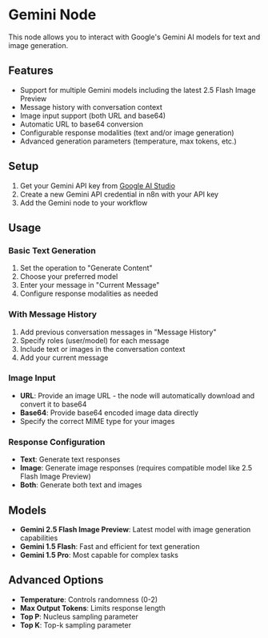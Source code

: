 # Gemini Node

This node allows you to interact with Google's Gemini AI models for text and image generation.

## Features

- Support for multiple Gemini models including the latest 2.5 Flash Image Preview
- Message history with conversation context
- Image input support (both URL and base64)
- Automatic URL to base64 conversion
- Configurable response modalities (text and/or image generation)
- Advanced generation parameters (temperature, max tokens, etc.)

## Setup

1. Get your Gemini API key from [Google AI Studio](https://makersuite.google.com/app/apikey)
2. Create a new Gemini API credential in n8n with your API key
3. Add the Gemini node to your workflow

## Usage

### Basic Text Generation
1. Set the operation to "Generate Content"
2. Choose your preferred model
3. Enter your message in "Current Message"
4. Configure response modalities as needed

### With Message History
1. Add previous conversation messages in "Message History"
2. Specify roles (user/model) for each message
3. Include text or images in the conversation context
4. Add your current message

### Image Input
- **URL**: Provide an image URL - the node will automatically download and convert it to base64
- **Base64**: Provide base64 encoded image data directly
- Specify the correct MIME type for your images

### Response Configuration
- **Text**: Generate text responses
- **Image**: Generate image responses (requires compatible model like 2.5 Flash Image Preview)
- **Both**: Generate both text and images

## Models

- **Gemini 2.5 Flash Image Preview**: Latest model with image generation capabilities
- **Gemini 1.5 Flash**: Fast and efficient for text generation
- **Gemini 1.5 Pro**: Most capable for complex tasks

## Advanced Options

- **Temperature**: Controls randomness (0-2)
- **Max Output Tokens**: Limits response length
- **Top P**: Nucleus sampling parameter
- **Top K**: Top-k sampling parameter